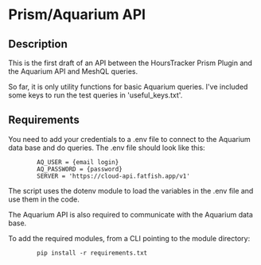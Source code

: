 # Prism/Aquarium API
## Description
This is the first draft of an API between the HoursTracker Prism Plugin and the Aquarium API and MeshQL queries.

So far, it is only utility functions for basic Aquarium queries. I've included some keys to run the test queries in 'useful_keys.txt'.
## Requirements
You need to add your credentials to a .env file to connect to the Aquarium data base and do queries. The .env file should look like this:
        
            AQ_USER = {email login}
            AQ_PASSWORD = {password}
            SERVER = 'https://cloud-api.fatfish.app/v1'


The script uses the dotenv module to load the variables in the .env file and use them in the code.

The Aquarium API is also required to communicate with the Aquarium data base.

To add the required modules, from a CLI pointing to the module directory:

            pip install -r requirements.txt